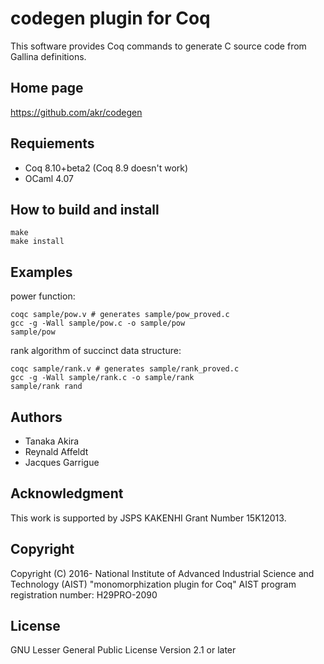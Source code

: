 # codegen plugin for Coq

This software provides Coq commands to generate C source code
from Gallina definitions.

## Home page

https://github.com/akr/codegen

## Requiements

- Coq 8.10+beta2 (Coq 8.9 doesn't work)
- OCaml 4.07

## How to build and install

    make
    make install

## Examples

power function:

    coqc sample/pow.v # generates sample/pow_proved.c
    gcc -g -Wall sample/pow.c -o sample/pow
    sample/pow

rank algorithm of succinct data structure:

    coqc sample/rank.v # generates sample/rank_proved.c
    gcc -g -Wall sample/rank.c -o sample/rank
    sample/rank rand

## Authors

- Tanaka Akira
- Reynald Affeldt
- Jacques Garrigue

## Acknowledgment

This work is supported by JSPS KAKENHI Grant Number 15K12013.

## Copyright

Copyright (C) 2016- National Institute of Advanced Industrial Science and Technology (AIST)
"monomorphization plugin for Coq"
AIST program registration number: H29PRO-2090

## License

GNU Lesser General Public License Version 2.1 or later
